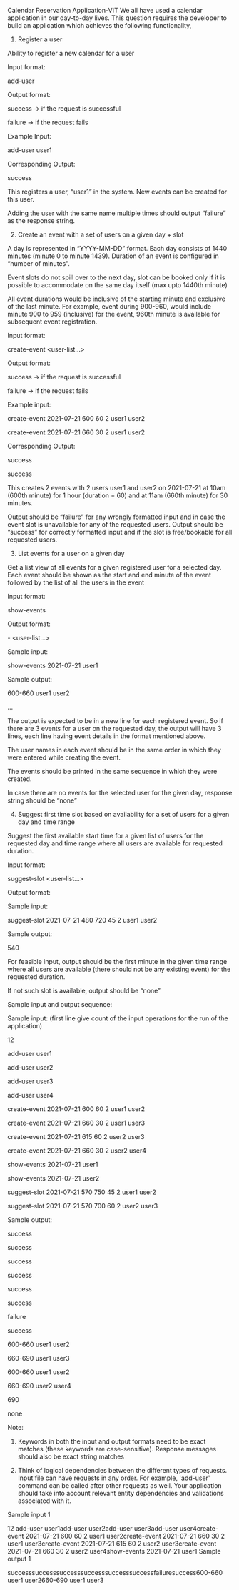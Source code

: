 
Calendar Reservation Application-VIT
We all have used a calendar application in our day-to-day lives. This question requires the developer to build an application which achieves the following functionality,

 

1. Register a user

Ability to register a new calendar for a user

 

Input format: 

add-user <user-name>

Output format:

success -> if the request is successful

failure -> if the request fails

 

Example Input:

add-user user1

Corresponding Output:

success

 

This registers a user, “user1” in the system. New events can be created for this user.

Adding the user with the same name multiple times should output “failure” as the response string.

 

2. Create an event with a set of users on a given day + slot

A day is represented in “YYYY-MM-DD” format. Each day consists of 1440 minutes (minute 0 to minute 1439). Duration of an event is configured in “number of minutes”. 

Event slots do not spill over to the next day, slot can be booked only if it is possible to accommodate on the same day itself (max upto 1440th minute)

All event durations would be inclusive of the starting minute and exclusive of the last minute. For example, event during 900-960, would include minute 900 to 959 (inclusive) for the event, 960th minute is available for subsequent event registration. 

 

Input format: 

create-event <day> <start-time> <duration> <number-of-users> <user-list…>   

Output format:

success -> if the request is successful

failure -> if the request fails

 

Example input:

create-event 2021-07-21 600 60 2 user1 user2

create-event 2021-07-21 660 30 2 user1 user2

Corresponding Output:

success

success

 

This creates 2 events with 2 users user1 and user2 on 2021-07-21 at 10am (600th minute) for 1 hour (duration = 60) and at 11am (660th minute) for 30 minutes. 

Output should be “failure” for any wrongly formatted input and in case the event slot is unavailable for any of the requested users. Output should be “success” for correctly formatted input and if the slot is free/bookable for all requested users.

 

3. List events for a user on a given day

Get a list view of all events for a given registered user for a selected day. Each event should be shown as the start and end minute of the event followed by the list of all the users in the event

 

Input format:

show-events <day> <user>

Output format: 

<start-minute>-<end-minute> <user-list...>

 

Sample input:

show-events 2021-07-21 user1

Sample output: 

600-660 user1 user2

…

 

The output is expected to be in a new line for each registered event. So if there are 3 events for a user on the requested day, the output will have 3 lines, each line having event details in the format mentioned above. 

The user names in each event should be in the same order in which they were entered while creating the event. 

The events should be printed in the same sequence in which they were created.

In case there are no events for the selected user for the given day, response string should be “none”

 

4. Suggest first time slot based on availability for a set of users for a given day and time range

Suggest the first available start time for a given list of users for the requested day and time range where all users are available for requested duration. 

 

Input format:

suggest-slot <day> <start-range> <end-range> <duration> <num-of-users> <user-list...>

Output format: 

<first start-time when all users are available for requested duration>

Sample input: 

suggest-slot 2021-07-21 480 720 45 2 user1 user2

Sample output: 

540

 

For feasible input, output should be the first minute in the given time range where all users are available (there should not be any existing event) for the requested duration. 

If not such slot is available, output should be “none”

 

Sample input and output sequence:

Sample input: (first line give count of the input operations for the run of the application)

12 

add-user user1

add-user user2

add-user user3

add-user user4

create-event 2021-07-21 600 60 2 user1 user2

create-event 2021-07-21 660 30 2 user1 user3

create-event 2021-07-21 615 60 2 user2 user3

create-event 2021-07-21 660 30 2 user2 user4

show-events 2021-07-21 user1

show-events 2021-07-21 user2

suggest-slot 2021-07-21 570 750 45 2 user1 user2

suggest-slot 2021-07-21 570 700 60 2 user2 user3

 

Sample output:

success

success

success

success

success

success

failure

success

600-660 user1 user2

660-690 user1 user3

600-660 user1 user2

660-690 user2 user4

690

none

 

Note:

1. Keywords in both the input and output formats need to be exact matches (these keywords are case-sensitive). Response messages should also be exact string matches 

2. Think of logical dependencies between the different types of requests. Input file can have requests in any order. For example, 'add-user' command can be called after other requests as well. Your application should take into account relevant entity dependencies and validations associated with it.

Sample input 1

12 
add-user user1add-user 
user2add-user 
user3add-user 
user4create-event 2021-07-21 600 60 2 user1 user2create-event 2021-07-21 660 30 2 user1 user3create-event 2021-07-21 615 60 2 user2 user3create-event 2021-07-21 660 30 2 user2 user4show-events 2021-07-21 user1
Sample output 1

successsuccesssuccesssuccesssuccesssuccessfailuresuccess600-660 user1 user2660-690 user1 user3
